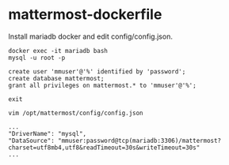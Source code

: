# mattermost-dockerfile

Install mariadb docker and edit config/config.json.
```
docker exec -it mariadb bash
mysql -u root -p
  
create user 'mmuser'@'%' identified by 'password';
create database mattermost;
grant all privileges on mattermost.* to 'mmuser'@'%';
 
exit
```

```
vim /opt/mattermost/config/config.json

...
"DriverName": "mysql",
"DataSource": "mmuser:password@tcp(mariadb:3306)/mattermost?charset=utf8mb4,utf8&readTimeout=30s&writeTimeout=30s"
...
```
